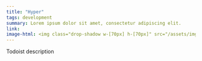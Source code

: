 ```yaml
---
title: "Hyper"
tags: development
summary: Lorem ipsum dolor sit amet, consectetur adipiscing elit.
link: 
image-html: <img class="drop-shadow w-[70px] h-[70px]" src="/assets/img/stack/hyper.png" alt="Hyper">
---
```


Todoist description
